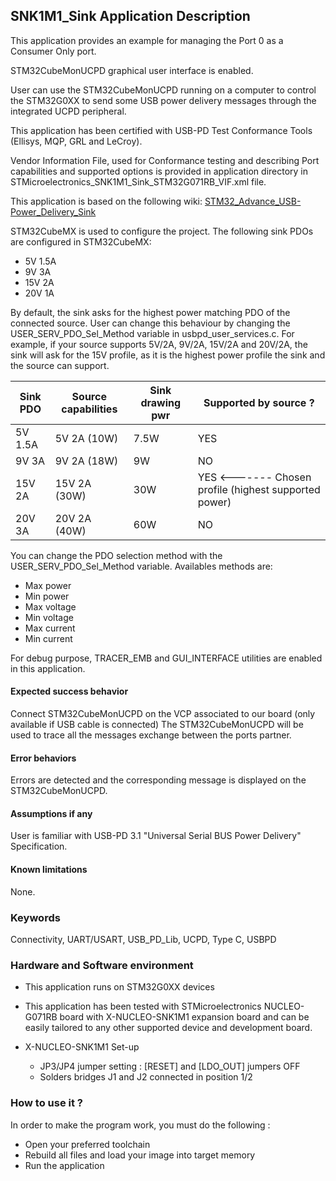 
## <b>SNK1M1_Sink Application Description</b>

This application provides an example for managing the Port 0 as a Consumer Only port.

STM32CubeMonUCPD graphical user interface is enabled.

User can use the STM32CubeMonUCPD running on a computer to control the STM32G0XX to send some USB power delivery messages through the integrated UCPD peripheral.

This application has been certified with USB-PD Test Conformance Tools (Ellisys, MQP, GRL and LeCroy).

Vendor Information File, used for Conformance testing and describing Port capabilities and supported options is provided in application directory in STMicroelectronics_SNK1M1_Sink_STM32G071RB_VIF.xml file.

This application is based on the following wiki: [STM32_Advance_USB-Power_Delivery_Sink](https://wiki.st.com/stm32mcu/wiki/STM32StepByStep:STM32_Advance_USB-Power_Delivery_Sink)

STM32CubeMX is used to configure the project.
The following sink PDOs are configured in STM32CubeMX:

  - 5V 1.5A
  - 9V 3A
  - 15V 2A
  - 20V 1A

By default, the sink asks for the highest power matching PDO of the connected source. User can change
this behaviour by changing the USER_SERV_PDO_Sel_Method variable in usbpd_user_services.c.
For example, if your source supports 5V/2A, 9V/2A, 15V/2A and 20V/2A, the sink will ask for the 15V profile,
as it is the highest power profile the sink and the source can support.


| Sink PDO | Source capabilities | Sink drawing pwr | Supported by source ?                                |
|----------|---------------------|------------------|------------------------------------------------------|
| 5V 1.5A  | 5V 2A (10W)         | 7.5W             | YES                                                  |
| 9V 3A    | 9V 2A (18W)         | 9W               | NO                                                   |
| 15V 2A   | 15V 2A (30W)        | 30W              | YES <------- Chosen profile (highest supported power)|
| 20V 3A   | 20V 2A (40W)        | 60W              | NO                                                   |

You can change the PDO selection method with the USER_SERV_PDO_Sel_Method variable. Availables methods are:

  - Max power
  - Min power
  - Max voltage
  - Min voltage
  - Max current
  - Min current

For debug purpose, TRACER_EMB and GUI_INTERFACE utilities are enabled in this application.

####  <b>Expected success behavior</b>
Connect STM32CubeMonUCPD on the VCP associated to our board (only available if USB cable is connected)
The STM32CubeMonUCPD will be used to trace all the messages exchange between the ports partner.

#### <b>Error behaviors</b>
Errors are detected and the corresponding message is displayed on the STM32CubeMonUCPD.

#### <b>Assumptions if any</b>
User is familiar with USB-PD 3.1 "Universal Serial BUS Power Delivery" Specification.

#### <b>Known limitations</b>
None.

### <b>Keywords</b>

Connectivity, UART/USART, USB_PD_Lib, UCPD, Type C, USBPD

### <b>Hardware and Software environment</b>

  - This application runs on STM32G0XX devices
  - This application has been tested with STMicroelectronics NUCLEO-G071RB board with X-NUCLEO-SNK1M1 expansion board
    and can be easily tailored to any other supported device and development board.

- X-NUCLEO-SNK1M1 Set-up
    - JP3/JP4 jumper setting : [RESET] and [LDO_OUT] jumpers OFF
    - Solders bridges J1 and J2 connected in position 1/2

### <b>How to use it ?</b>

In order to make the program work, you must do the following :

 - Open your preferred toolchain
 - Rebuild all files and load your image into target memory
 - Run the application

